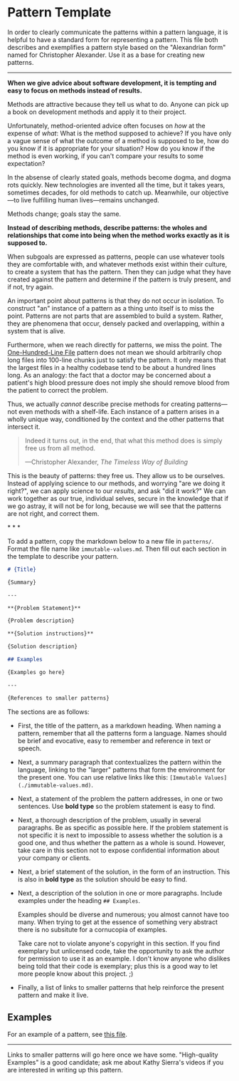 # Pattern Template

In order to clearly communicate the patterns within a pattern language, it is helpful
to have a standard form for representing a pattern. This file both describes
and exemplifies a pattern style based on the "Alexandrian form" named for Christopher Alexander.
Use it as a base for creating new patterns.

---

**When we give advice about software development, it is tempting and easy to focus on methods
instead of results.**

Methods are attractive because they tell us what to do. Anyone can pick up a book on development
methods and apply it to their project.

Unfortunately, method-oriented advice often focuses on *how* at the expense of *what*: What is
the method supposed to achieve? If you have only a vague sense of what the outcome of a method
is supposed to be, how do you know if it is appropriate for your situation? How do you know
if the method is even working, if you can't compare your results to some expectation?

In the absense of clearly stated goals, methods become dogma, and dogma rots quickly.
New technologies are invented all the time, but it takes years, sometimes decades, for
old methods to catch up. Meanwhile, our objective—to live fulfilling human lives—remains
unchanged.

Methods change; goals stay the same.

**Instead of describing methods, describe patterns: the wholes and relationships that come
into being when the method works exactly as it is supposed to.**

When subgoals are expressed as patterns, people can use whatever tools
they are comfortable with, and whatever methods exist within their culture,
to create a system that has the pattern. Then they can judge what they
have created against the pattern and determine if the pattern is truly
present, and if not, try again.

An important point about patterns is that they do not occur in isolation.
To construct "an" instance of a pattern as a thing unto itself is to miss the point.
Patterns are not parts that are assembled to build a system. Rather, they
are phenomena that occur, densely packed and overlapping, within a
system that is alive.

Furthermore, when we reach directly for patterns, we miss the point.
The [One-Hundred-Line File](./100-line-file.md) pattern does not mean
we should arbitrarily chop long files into 100-line chunks just to
satisfy the pattern. It only means that the largest files in a healthy
codebase tend to be about a hundred lines long. As an analogy: the fact
that a doctor may be concerned about a patient's high blood pressure does
not imply she should remove blood from the patient to correct the problem.

Thus, we actually *cannot* describe precise methods for creating patterns—not
even methods with a shelf-life. Each instance of a pattern
arises in a wholly unique way, conditioned by the context and the other patterns
that intersect it.

> Indeed it turns out, in the end, that what this method does is simply
> free us from all method.
>
> —Christopher Alexander, _The Timeless Way of Building_

This is the beauty of patterns: they free us. They allow us to be ourselves.
Instead of applying science to our methods, and worrying "are we doing it right?",
we can apply science to our *results*, and ask "did it work?" We can work
together as our true, individual selves,
secure in the knowledge that if we go astray, it will not be for long,
because we will see that the patterns are not right, and correct them.

\* \* \*

To add a pattern, copy the markdown below to a new file in `patterns/`. Format the file name like `immutable-values.md`.
Then fill out each section in the template to describe your pattern.

```markdown
# {Title}

{Summary}

---

**{Problem Statement}**

{Problem description}

**{Solution instructions}**

{Solution description}

## Examples

{Examples go here}

---

{References to smaller patterns}
```

The sections are as follows:
- First, the title of the pattern, as a markdown heading. When naming a pattern, remember that all
  the patterns form a language. Names should be brief and evocative, easy to remember and reference
  in text or speech.
- Next, a summary paragraph that contextualizes the pattern within the language, linking to the "larger"
  patterns that form the environment for the present one. You can use relative links like this:
  `[Immutable Values](./immutable-values.md)`.
- Next, a statement of the problem the pattern addresses, in one or two sentences. Use **bold type**
  so the problem statement is easy to find.
- Next, a thorough description of the problem, usually in several paragraphs. Be as specific as
  possible here. If the problem statement is not specific it is next to impossible to assess
  whether the solution is a good one, and thus whether the pattern as a whole is sound. However,
  take care in this section not to expose confidential information about your company or clients.
- Next, a brief statement of the solution, in the form of an instruction. This is also in **bold type**
  as the solution should be easy to find.
- Next, a description of the solution in one or more paragraphs. Include examples under the
  heading `## Examples`.
  
  Examples should be diverse and numerous; you almost cannot have too many.
  When trying to get at the essence of something very abstract there is no subsitute for a
  cornucopia of examples.
  
  Take care not to violate anyone's copyright in this section. If you
  find exemplary but unlicensed code, take the opportunity to ask the author for permission
  to use it as an example. I don't know anyone who dislikes being told that their code is
  exemplary; plus this is a good way to let more people know about this project. ;)
  
- Finally, a list of links to smaller patterns that help reinforce the present pattern and
  make it live.

## Examples

For an example of a pattern, see [this file](./00_PATTERN_TEMPLATE.md).

---

Links to smaller patterns will go here once we have some. "High-quality Examples" is a good
candidate; ask me about Kathy Sierra's videos if you are interested in writing up this pattern.

